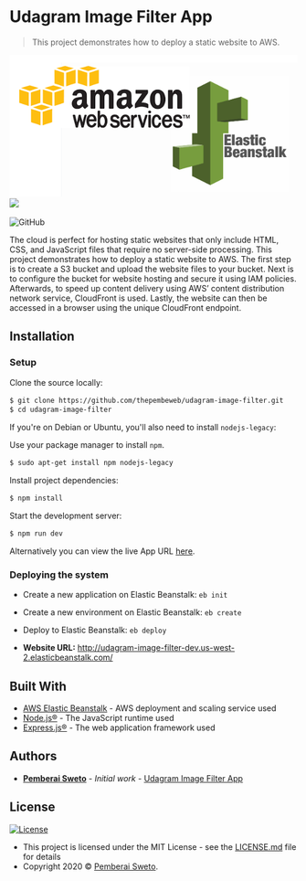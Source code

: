 ﻿# Udagram Image Filter App

> This project demonstrates how to deploy a static website to AWS.

![](aws-ebs.png)
![](https://upload.wikimedia.org/wikipedia/commons/thumb/d/d9/Node.js_logo.svg/200px-Node.js_logo.svg.png)

![GitHub](https://img.shields.io/github/license/mashape/apistatus.svg)

The cloud is perfect for hosting static websites that only include HTML, CSS, and JavaScript files that require no server-side processing. This project demonstrates how to deploy a static website to AWS. The first step is to create a S3 bucket and upload the website files to your bucket. Next is to configure the bucket for website hosting and secure it using IAM policies. Afterwards, to speed up content delivery using AWS’ content distribution network service, CloudFront is used. Lastly, the website can then be accessed in a browser using the unique CloudFront endpoint.

## Installation

### Setup

Clone the source locally:

```sh
$ git clone https://github.com/thepembeweb/udagram-image-filter.git
$ cd udagram-image-filter
```

If you're on Debian or Ubuntu, you'll also need to install
`nodejs-legacy`:

Use your package manager to install `npm`.

```sh
$ sudo apt-get install npm nodejs-legacy
```

Install project dependencies:

```sh
$ npm install
```

Start the development server:

```sh
$ npm run dev
```

Alternatively you can view the live App URL [here](http://udagram-image-filter-dev.us-west-2.elasticbeanstalk.com/).

### Deploying the system

* Create a new application on Elastic Beanstalk: `eb init`
* Create a new environment on Elastic Beanstalk: `eb create`
* Deploy to Elastic Beanstalk: `eb deploy`

* **Website URL:** http://udagram-image-filter-dev.us-west-2.elasticbeanstalk.com/

## Built With

- [AWS Elastic Beanstalk](https://aws.amazon.com/elasticbeanstalk/) - AWS deployment and scaling service used
- [Node.js®](https://nodejs.org/) - The JavaScript runtime used
- [Express.js®](https://nodejs.org/) - The web application framework used

## Authors

* **[Pemberai Sweto](https://github.com/thepembeweb)** - *Initial work* - [Udagram Image Filter App](https://github.com/thepembeweb/udagram-image-filter)

## License

[![License](http://img.shields.io/:license-mit-green.svg?style=flat-square)](http://badges.mit-license.org)

- This project is licensed under the MIT License - see the [LICENSE.md](LICENSE.md) file for details
- Copyright 2020 © [Pemberai Sweto](https://github.com/thepembeweb).

